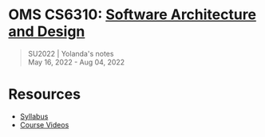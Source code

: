 # OMS CS6310: [Software Architecture and Design](https://omscs.gatech.edu/cs-6310-software-architecture-design)
> SU2022 | Yolanda's notes <br>
> May 16, 2022 - Aug 04, 2022

# Resources
- [Syllabus](https://omscs.gatech.edu/sites/default/files/documents/course_page_docs/syllabi/cs_6310_syllabus_and_schedule_2022-1.pdf)
- [Course Videos](https://omscs.gatech.edu/cs-6310-software-architecture-and-design-course-videos)
